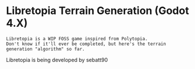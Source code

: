 # Libretopia Terrain Generation (Godot 4.X)

```
Libretopia is a WIP FOSS game inspired from Polytopia.
Don't know if it'll ever be completed, but here's the terrain generation "algorithm" so far.
```

Libretopia is being developed by sebatt90
